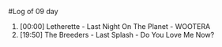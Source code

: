 #Log of 09 day

1. [00:00] Letherette - Last Night On The Planet - WOOTERA
1. [19:50] The Breeders - Last Splash - Do You Love Me Now?
